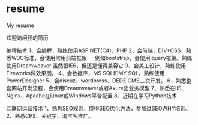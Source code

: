 resume
======

My resume

欢迎访问我的简历

编程技术
1、会编程，熟练使用ASP.NET(C#)、PHP
2、会前端，DIV+CSS，熟悉W3C标准，会使用常用前端框架
　  例如bootstrap，会使用jquery框架。熟练使用Dreamweaver
      虽然恨IE6，但还是懂得兼容它
3、会美工设计，熟练使用Fireworks做效果图。
4、会数据库，MS SQL和MY SQL。熟练使用PowerDesigner
5、会discuz、wordpress、DEDE CMS二次开发。 
6、熟悉整套网站开发流程，会使用Dreamweaver或者Axure出业务模型
7、熟悉在IIS、Nginx、Apache在Linux或Windows平台配置
8、近期在学习Python技术

互联网运营技术
1、熟悉SEO规则，懂得SEO优化方法，参加过SEOWHY培训。
2、熟悉CPS、关键字、淘宝客推广。
